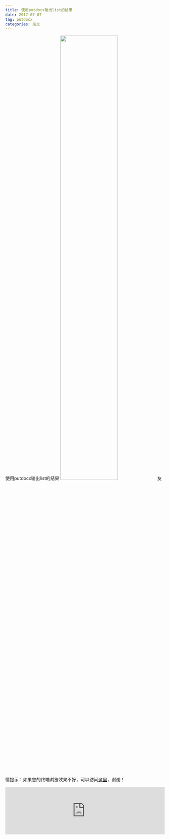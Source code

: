 ```yaml
---
title: 使用putdocx输出list的结果
date: 2017-07-07
tag: putdocx
categories: 推文
---
```

使用putdocx输出list的结果
<img src="http://mmbiz.qpic.cn/mmbiz_jpg/ACviaWTBFxhavrZUTrZYiabZibaKc5EBTSvXo1jaIPECas7NRPyOPnH6ia2icqVcQ4ibJic7lZ16aWgPXqxxdu4sbLfoQ/0?wx_fmt.jpeg" style="width: 60%; height: auto;"/><!--more-->
友情提示：如果您的终端浏览效果不好，可以访问[这里](https://stata-club.github.io/stata_article/2017-07-07.html)，谢谢！
<iframe src="https://stata-club.github.io/stata_article/2017-07-07.html" id="iframepage" frameborder="0" scrolling="no" marginheight="0" marginwidth="0" width="100%" onLoad="iFrameHeight()"></iframe>
<script type="text/javascript" language="javascript">
function iFrameHeight() {
var ifm= document.getElementById("iframepage");
var subWeb = document.frames ? document.frames["iframepage"].document : ifm.contentDocument;   
if(ifm != null && subWeb != null) {
 ifm.height = subWeb.body.scrollHeight;
} 
} 
</script> 